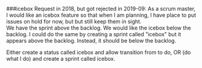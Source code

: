 ###icebox
Request in 2018, but got rejected in 2019-09:
As a scrum master, I would like an icebox feature so that when I am planning, I have place to put issues on hold for now, but but still keep them in sight.  
We have the sprint above the backlog.  We would like the icebox below the backlog.  I could do the same by creating a sprint called "icebox" but it appears above the backlog.  Instead, it should be below the backlog.  

Either create a status called icebox and allow transition from to do, OR (do what I do) and create a sprint called icebox.


